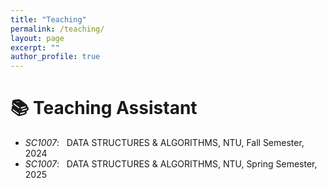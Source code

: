 ```yaml
---
title: "Teaching"
permalink: /teaching/
layout: page
excerpt: ""
author_profile: true
---
```


<div class="paper-box">
  <div class="paper-box-text">

# 📚 Teaching Assistant
- *SC1007*: &nbsp; DATA STRUCTURES & ALGORITHMS, NTU, Fall Semester, 2024
- *SC1007*: &nbsp; DATA STRUCTURES & ALGORITHMS, NTU, Spring Semester, 2025
